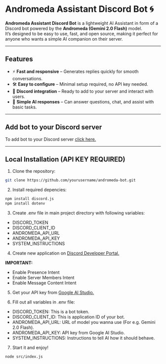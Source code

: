 # Andromeda Assistant Discord Bot 🌀

**Andromeda Assistant Discord Bot** is a lightweight AI Assistant in form of a Discord bot powered by the **Andromeda (Gemini 2.0 Flash)** model.  
It’s designed to be easy to use, fast, and open source, making it perfect for anyone who wants a simple AI companion on their server.

---

## Features

- ⚡ **Fast and responsive** – Generates replies quickly for smooth conversations.  
- 🛠️ **Easy to configure** – Minimal setup required, no API key needed.  
- 🤖 **Discord integration** – Ready to add to your server and interact with users.  
- 💬 **Simple AI responses** – Can answer questions, chat, and assist with basic tasks.  

---

## Add bot to your Discord server

To add bot to your Discord server [click here.](https://discord.com/oauth2/authorize?client_id=1407763160534089808&permissions=8&integration_type=0&scope=bot)

---

## Local Installation (API KEY REQUIRED)

1. Clone the repository:

```bash
git clone https://github.com/yourusername/andromeda-bot.git
```

2. Install required depencies:

```bash
npm install discord.js 
npm install dotenv
```

3. Create .env file in main project directory with following variables:

- DISCORD_TOKEN
- DISCORD_CLIENT_ID
- ANDROMEDA_API_URL
- ANDROMEDA_API_KEY
- SYSTEM_INSTRUCTIONS

4. Create new application on [Discord Developer Portal.](https://discord.com/developers)

 **IMPORTANT:** 
 - Enable Presence Intent 
 - Enable Server Members Intent 
 - Enable Message Content Intent

5. Get your API key from [Google AI Studio.](https://aistudio.google.com/app/u/3/apikey?pli=1)

6. Fill out all variables in .env file:

- DISCORD_TOKEN: This is a bot token. 
- DISCORD_CLIENT_ID: This is application ID of your bot.
- ANDROMEDA_API_URL: URL of model you wanna use (For e.g. Gemini 2.0 Flash).
- ANDROMEDA_API_KEY: API key from Google AI Studio.
- SYSTEM_INSTRUCTIONS: Instructions to tell AI how it should behave.

7. Start it and enjoy!

```bash
node src/index.js
```
